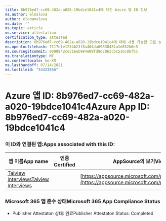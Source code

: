 ```yaml
---
title: 8b976ed7-cc69-482a-a020-19bdce1041c4에 대한 Azure 앱 ID 정보
ms.author: elmalova
author: elenamalova
ms.date: ''
ms.topic: article
ms.service: attestation
certification_type: attested
description: 8b976ed7-cc69-482a-a020-19bdce1041c4에 대해 사용 가능한 모든 보안 및 규정 준수 정보입니다.
ms.openlocfilehash: 7117efe1234b23f8a404da69838481a1d632b0e8
ms.sourcegitcommit: 0098942ce316ab984e09fd9d2063cbc516c8bfb5
ms.translationtype: MT
ms.contentlocale: ko-KR
ms.lasthandoff: 07/14/2021
ms.locfileid: "53423566"
---
```

# <a name="azure-app-id-8b976ed7-cc69-482a-a020-19bdce1041c4"></a><span data-ttu-id="b4fe7-103">Azure 앱 ID: 8b976ed7-cc69-482a-a020-19bdce1041c4</span><span class="sxs-lookup"><span data-stu-id="b4fe7-103">Azure App ID: 8b976ed7-cc69-482a-a020-19bdce1041c4</span></span>


### <a name="apps-associated-with-this-id"></a><span data-ttu-id="b4fe7-104">이 ID와 연결된 앱:</span><span class="sxs-lookup"><span data-stu-id="b4fe7-104">Apps associated with this ID:</span></span>
| <span data-ttu-id="b4fe7-105">**앱 이름**</span><span class="sxs-lookup"><span data-stu-id="b4fe7-105">**App name**</span></span> | <span data-ttu-id="b4fe7-106">**인증**</span><span class="sxs-lookup"><span data-stu-id="b4fe7-106">**Certified**</span></span> | <span data-ttu-id="b4fe7-107">**AppSource의 보기**</span><span class="sxs-lookup"><span data-stu-id="b4fe7-107">**View in AppSource**</span></span> |
|-|-|-|
| [<span data-ttu-id="b4fe7-108">Talview Interviews</span><span class="sxs-lookup"><span data-stu-id="b4fe7-108">Talview Interviews</span></span>](https://docs.microsoft.com/en-us/microsoft-365-app-certification/forward/WA200002437) |  | [https://appsource.microsoft.com/product/office/WA200002437](https://appsource.microsoft.com/product/office/WA200002437) |

### <a name="microsoft-365-app-compliance-status"></a><span data-ttu-id="b4fe7-109">Microsoft 365 앱 준수 상태</span><span class="sxs-lookup"><span data-stu-id="b4fe7-109">Microsoft 365 App Compliance Status</span></span>
- <span data-ttu-id="b4fe7-110">Publisher Attestaton 상태: 완료</span><span class="sxs-lookup"><span data-stu-id="b4fe7-110">Publisher Attestaton Status: Completed</span></span>
